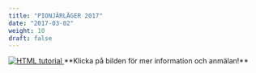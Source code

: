 ```yaml
---
title: "PIONJÄRLÄGER 2017"
date: "2017-03-02"
weight: 10
draft: false
---
```

<a href="/lager/2017/">
  <img src="/img/joe-dalton-sepia.png" alt="HTML tutorial" ">
</a>
**Klicka på bilden för mer information och anmälan!**

<!--style="width:420px;height:42px;border:0;-->